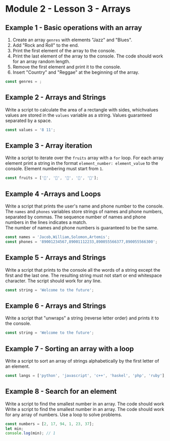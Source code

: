 # Module 2 - Lesson 3 - Arrays

## Example 1 - Basic operations with an array

1. Create an array `genres` with elements "Jazz" and "Blues".
2. Add "Rock and Roll" to the end.
3. Print the first element of the array to the console.
4. Print the last element of the array to the console. The code should work for an array
   random length.
5. Remove the first element and print it to the console.
6. Insert "Country" and "Reggae" at the beginning of the array.

```js
const genres = ;
```

## Example 2 - Arrays and Strings

Write a script to calculate the area of a rectangle with sides, whichvalues
values are stored in the `values` variable as a string. Values guaranteed
separated by a space.

```js
const values = '8 11';
```

## Example 3 - Array iteration

Write a script to iterate over the `fruits` array with a `for` loop. For each array element
print a string in the format `element_number: element_value` to the console.
Element numbering must start from `1`.

```js
const fruits = ['🍎', '🍇', '🍑', '🍌', '🍋'];
```

## Example 4 -Arrays and Loops 

Write a script that prints the user's name and phone number to the console. 
The `names` and `phones` variables store strings of names and phone numbers,
separated by commas. The sequence number of names and phone numbers in the lines indicates a match.  
 The number of names and phone numbers is guaranteed to be the same.

```js
const names = 'Jacob,William,Solomon,Artemis';
const phones = '89001234567,89001112233,890055566377,890055566300';
```

## Example 5 - Arrays and Strings 

Write a script that prints to the console all the words of a string except the first and
the last one. The resulting string must not start or end 
whitespace character. The script should work for any line.

```js
const string = 'Welcome to the future';
```

## Example 6 - Arrays and Strings

Write a script that "unwraps" a string (reverse letter order) and prints
it to the console.

```js
const string = 'Welcome to the future';
```

## Example 7 - Sorting an array with a loop 

Write a script to sort an array of strings alphabetically by the first letter 
of an element.

```js
const langs = ['python', 'javascript', 'c++', 'haskel', 'php', 'ruby'];
```

## Example 8 - Search for an element

Write a script to find the smallest number in an array. The code should work 
Write a script to find the smallest number in an array. The code should work for any array of numbers. Use a loop to solve problems.

```js
const numbers = [2, 17, 94, 1, 23, 37];
let min;
console.log(min); // 1
```
